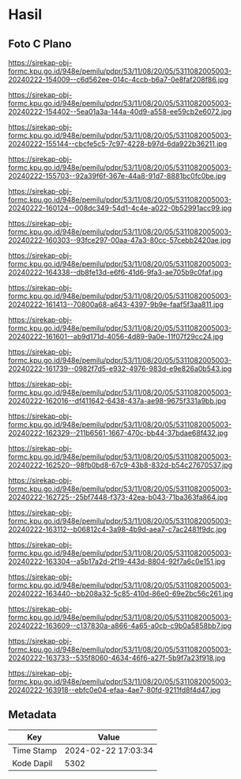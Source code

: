 # Hasil

## Foto C Plano

https://sirekap-obj-formc.kpu.go.id/948e/pemilu/pdpr/53/11/08/20/05/5311082005003-20240222-154009--c6d562ee-014c-4ccb-b6a7-0e8faf208f86.jpg

https://sirekap-obj-formc.kpu.go.id/948e/pemilu/pdpr/53/11/08/20/05/5311082005003-20240222-154402--5ea01a3a-144a-40d9-a558-ee59cb2e6072.jpg

https://sirekap-obj-formc.kpu.go.id/948e/pemilu/pdpr/53/11/08/20/05/5311082005003-20240222-155144--cbcfe5c5-7c97-4228-b97d-6da922b36211.jpg

https://sirekap-obj-formc.kpu.go.id/948e/pemilu/pdpr/53/11/08/20/05/5311082005003-20240222-155703--92a39f6f-367e-44a8-91d7-8881bc0fc0be.jpg

https://sirekap-obj-formc.kpu.go.id/948e/pemilu/pdpr/53/11/08/20/05/5311082005003-20240222-160124--008dc349-54d1-4c4e-a022-0b52991acc99.jpg

https://sirekap-obj-formc.kpu.go.id/948e/pemilu/pdpr/53/11/08/20/05/5311082005003-20240222-160303--93fce297-00aa-47a3-80cc-57cebb2420ae.jpg

https://sirekap-obj-formc.kpu.go.id/948e/pemilu/pdpr/53/11/08/20/05/5311082005003-20240222-164338--db8fe13d-e6f6-41d6-9fa3-ae705b9c0faf.jpg

https://sirekap-obj-formc.kpu.go.id/948e/pemilu/pdpr/53/11/08/20/05/5311082005003-20240222-161413--70800a68-a643-4397-9b9e-faaf5f3aa811.jpg

https://sirekap-obj-formc.kpu.go.id/948e/pemilu/pdpr/53/11/08/20/05/5311082005003-20240222-161601--ab9d171d-4056-4d89-9a0e-11f07f29cc24.jpg

https://sirekap-obj-formc.kpu.go.id/948e/pemilu/pdpr/53/11/08/20/05/5311082005003-20240222-161739--0982f7d5-e932-4976-983d-e9e826a0b543.jpg

https://sirekap-obj-formc.kpu.go.id/948e/pemilu/pdpr/53/11/08/20/05/5311082005003-20240222-162016--df411642-6438-437a-ae98-9675f331a9bb.jpg

https://sirekap-obj-formc.kpu.go.id/948e/pemilu/pdpr/53/11/08/20/05/5311082005003-20240222-162329--211b6561-1667-470c-bb44-37bdae68f432.jpg

https://sirekap-obj-formc.kpu.go.id/948e/pemilu/pdpr/53/11/08/20/05/5311082005003-20240222-162520--98fb0bd8-67c9-43b8-832d-b54c27670537.jpg

https://sirekap-obj-formc.kpu.go.id/948e/pemilu/pdpr/53/11/08/20/05/5311082005003-20240222-162725--25bf7448-f373-42ea-b043-71ba363fa864.jpg

https://sirekap-obj-formc.kpu.go.id/948e/pemilu/pdpr/53/11/08/20/05/5311082005003-20240222-163112--b06812c4-3a98-4b9d-aea7-c7ac2481f9dc.jpg

https://sirekap-obj-formc.kpu.go.id/948e/pemilu/pdpr/53/11/08/20/05/5311082005003-20240222-163304--a5b17a2d-2f19-443d-8804-92f7a6c0e151.jpg

https://sirekap-obj-formc.kpu.go.id/948e/pemilu/pdpr/53/11/08/20/05/5311082005003-20240222-163440--bb208a32-5c85-410d-86e0-69e2bc56c261.jpg

https://sirekap-obj-formc.kpu.go.id/948e/pemilu/pdpr/53/11/08/20/05/5311082005003-20240222-163609--c137830a-a866-4a65-a0cb-c9b0a5858bb7.jpg

https://sirekap-obj-formc.kpu.go.id/948e/pemilu/pdpr/53/11/08/20/05/5311082005003-20240222-163733--535f8060-4634-46f6-a27f-5b9f7a23f918.jpg

https://sirekap-obj-formc.kpu.go.id/948e/pemilu/pdpr/53/11/08/20/05/5311082005003-20240222-163918--ebfc0e04-efaa-4ae7-80fd-9211fd8f4d47.jpg


## Metadata

| Key        | Value               |
| ---------- | ------------------- |
| Time Stamp | 2024-02-22 17:03:34 |
| Kode Dapil | 5302                |



